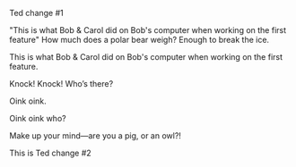
Ted change #1 


"This is what Bob & Carol did on Bob's computer when working on the first feature"
How much does a polar bear weigh? Enough to break the ice.

This is what Bob & Carol did on Bob's computer when working on the first feature. 

Knock! Knock!
Who’s there?

Oink oink.

Oink oink who?

Make up your mind—are you a pig, or an owl?!

This is Ted change #2

